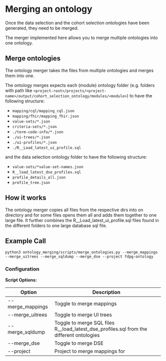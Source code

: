 # Merging an ontology

Once the data selection and the cohort selection ontologies have been generated, they need to be merged.

The merger implemented here allows you to merge multiple ontologies into one ontology.

## Merge ontologies

The ontology merger takes the files from multiple ontologies and merges them into one.

The ontology merges expects each (module) ontology folder (e.g. folders with path like 
`<project-root>/projects/<project-name>/output/cohort_selection_ontology/modules/<module>`) to have the following 
structure:

- `mapping/cql/mapping_cql.json`
- `mapping/fhir/mapping_fhir.json`
- `value-sets/*.json`
- `criteria-sets/*.json`
- `./term-code-info/*.json`
- `./ui-trees/*.json`
- `./ui-profiles/*.json`
- `./R__Load_latest_ui_profile.sql`

and the data selection ontology folder to have the following structure:

- `value-sets/*value-set-names.json`
- `R__load_latest_dse_profiles.sql` 
- `profile_details_all.json`        
- `profile_tree.json`

## How it works

The ontology merger copies all files from the respective dirs into on directory and for some files opens them all and 
adds them together to one large file. It further combines the R__Load_latest_ui_profile.sql files found in the different 
folders to one large database sql file.

## Example Call

`python3 ontology_merging/scripts/merge_ontologies.py --merge_mappings --merge_uitrees --merge_sqldump --merge_dse --project fdpg-ontology`

### Configuration

**Script Options:**

| Option                   | Description                                                                              |
|--------------------------|------------------------------------------------------------------------------------------|
| --merge_mappings         | Toggle to merge mappings                                                                 |
| --merge_uitrees          | Toggle to merge UI trees                                                                 |
| --merge_sqldump          | Toggle to merge SQL files R__load_latest_dse_profiles.sql  from the different ontologies |
| --merge_dse              | Toggle to merge DSE                                                                      |
| --project <project-name> | Project to merge mappings for                                                            |
